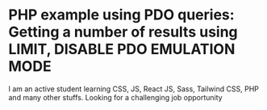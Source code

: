 # PHP example using PDO queries: Getting a number of results using LIMIT, DISABLE PDO EMULATION MODE

I am an active student learning CSS, JS, React JS, Sass, Tailwind CSS, PHP and many other stuffs. Looking for a challenging job opportunity
